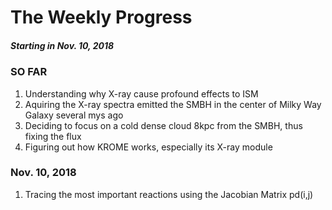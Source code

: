 # The Weekly Progress
##### Starting in Nov. 10, 2018
### SO FAR
1. Understanding why X-ray cause profound effects to ISM
2. Aquiring the X-ray spectra emitted the SMBH in the center of Milky Way Galaxy several mys ago  
3. Deciding to focus on a cold dense cloud 8kpc from the SMBH, thus fixing the flux
4. Figuring out how KROME works, especially its X-ray module
### Nov. 10, 2018
1. Tracing the most important reactions using the Jacobian Matrix pd(i,j)

